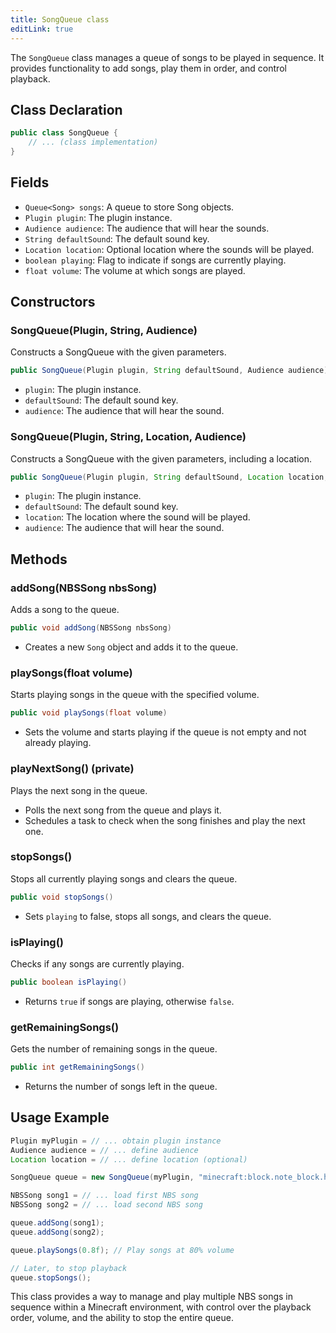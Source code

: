 ```yaml
---
title: SongQueue class
editLink: true
---
```


The `SongQueue` class manages a queue of songs to be played in sequence. It provides functionality to add songs, play them in order, and control playback.

## Class Declaration

```java
public class SongQueue {
    // ... (class implementation)
}
```

## Fields

- `Queue<Song> songs`: A queue to store Song objects.
- `Plugin plugin`: The plugin instance.
- `Audience audience`: The audience that will hear the sounds.
- `String defaultSound`: The default sound key.
- `Location location`: Optional location where the sounds will be played.
- `boolean playing`: Flag to indicate if songs are currently playing.
- `float volume`: The volume at which songs are played.

## Constructors

### SongQueue(Plugin, String, Audience)

Constructs a SongQueue with the given parameters.

```java
public SongQueue(Plugin plugin, String defaultSound, Audience audience)
```

- `plugin`: The plugin instance.
- `defaultSound`: The default sound key.
- `audience`: The audience that will hear the sound.

### SongQueue(Plugin, String, Location, Audience)

Constructs a SongQueue with the given parameters, including a location.

```java
public SongQueue(Plugin plugin, String defaultSound, Location location, Audience audience)
```

- `plugin`: The plugin instance.
- `defaultSound`: The default sound key.
- `location`: The location where the sound will be played.
- `audience`: The audience that will hear the sound.

## Methods

### addSong(NBSSong nbsSong)

Adds a song to the queue.

```java
public void addSong(NBSSong nbsSong)
```

- Creates a new `Song` object and adds it to the queue.

### playSongs(float volume)

Starts playing songs in the queue with the specified volume.

```java
public void playSongs(float volume)
```

- Sets the volume and starts playing if the queue is not empty and not already playing.

### playNextSong() (private)

Plays the next song in the queue.

- Polls the next song from the queue and plays it.
- Schedules a task to check when the song finishes and play the next one.

### stopSongs()

Stops all currently playing songs and clears the queue.

```java
public void stopSongs()
```

- Sets `playing` to false, stops all songs, and clears the queue.

### isPlaying()

Checks if any songs are currently playing.

```java
public boolean isPlaying()
```

- Returns `true` if songs are playing, otherwise `false`.

### getRemainingSongs()

Gets the number of remaining songs in the queue.

```java
public int getRemainingSongs()
```

- Returns the number of songs left in the queue.

## Usage Example

```java
Plugin myPlugin = // ... obtain plugin instance
Audience audience = // ... define audience
Location location = // ... define location (optional)

SongQueue queue = new SongQueue(myPlugin, "minecraft:block.note_block.harp", location, audience);

NBSSong song1 = // ... load first NBS song
NBSSong song2 = // ... load second NBS song

queue.addSong(song1);
queue.addSong(song2);

queue.playSongs(0.8f); // Play songs at 80% volume

// Later, to stop playback
queue.stopSongs();
```

This class provides a way to manage and play multiple NBS songs in sequence within a Minecraft environment, with control over the playback order, volume, and the ability to stop the entire queue.